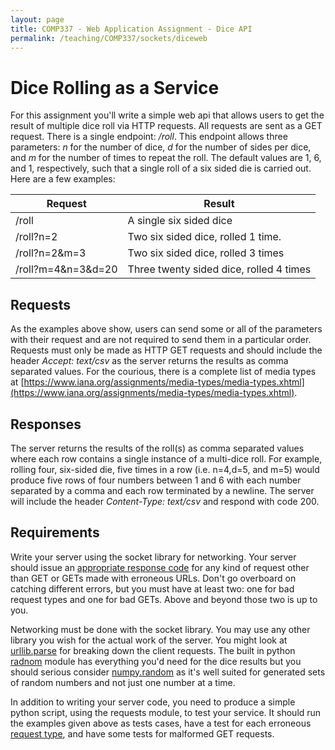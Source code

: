 ```yaml
---
layout: page
title: COMP337 - Web Application Assignment - Dice API
permalink: /teaching/COMP337/sockets/diceweb
---
```


# Dice Rolling as a Service

For this assignment you'll write a simple web api that allows users to get the result of multiple dice roll via HTTP requests.  All requests are sent as a GET request. There is a single endpoint: */roll*. This endpoint allows three parameters: *n* for the number of dice, *d* for the number of sides per dice, and *m* for the number of times to repeat the roll. The default values are 1, 6, and 1, respectively, such that a single roll of a six sided die is carried out. Here are a few examples:

| Request | Result |
| -- | -- |
| /roll | A single six sided dice |
| /roll?n=2 | Two six sided dice, rolled 1 time. |
| /roll?n=2&m=3 | Two six sided dice, rolled 3 times |
| /roll?m=4&n=3&d=20 | Three twenty sided dice, rolled 4 times |  

## Requests

As the examples above show, users can send some or all of the parameters with their request and are not required to send them in a particular order. Requests must only be made as HTTP GET requests and should include the header *Accept: text/csv* as the server returns the results as comma separated values.  For the courious, there is a complete list of media types at [https://www.iana.org/assignments/media-types/media-types.xhtml](https://www.iana.org/assignments/media-types/media-types.xhtml).  

## Responses

The server returns the results of the roll(s) as comma separated values where each row contains a single instance of a multi-dice roll. For example, rolling four, six-sided die, five times in a row (i.e. n=4,d=5, and m=5) would produce five rows of four numbers between 1 and 6 with each number separated by a comma and each row terminated by a newline. The server will include the header *Content-Type: text/csv* and respond with code 200.

##  Requirements

Write your server using the socket library for networking. Your server should issue an [appropriate response code](https://developer.mozilla.org/en-US/docs/Web/HTTP/Status) for any kind of request other than GET or GETs made with erroneous URLs. Don't go overboard on catching different errors, but you must have at least two: one for bad request types and one for bad GETs. Above and beyond those two is up to you.

Networking must be done with the socket library. You may use any other library you wish for the actual work of the server. You might look at [urllib.parse](https://docs.python.org/3/library/urllib.parse.html#module-urllib.parse) for breaking down the client requests. The built in python [radnom](https://docs.python.org/3/library/random.html) module has everything you'd need for the dice results but you should serious consider [numpy.random](https://docs.scipy.org/doc/numpy-1.14.0/reference/routines.random.html) as it's well suited for generated sets of random numbers and not just one number at a time.  

In addition to writing your server code, you need to produce a simple python script, using the requests module, to test your service. It should run the examples given above as tests cases, have a test for each erroneous [request type](https://developer.mozilla.org/en-US/docs/Web/HTTP/Methods), and have some tests for malformed GET requests.
